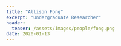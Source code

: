 ```yaml
---
title: "Allison Fong"
excerpt: "Undergraduate Researcher"
header:
  teaser: /assets/images/people/fong.png
date: 2020-01-13
---
```

